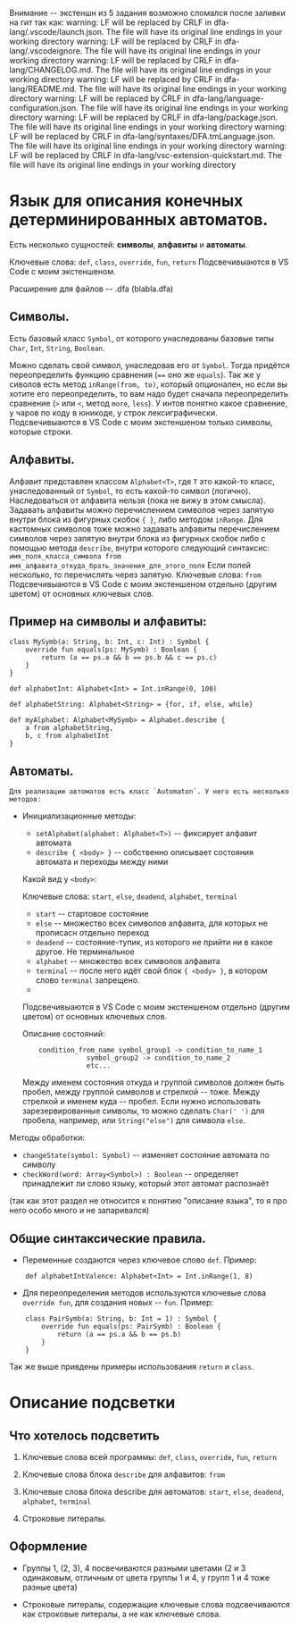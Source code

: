 Внимание -- экстеншн из 5 задания возможно сломался после заливки на гит так как:
warning: LF will be replaced by CRLF in dfa-lang/.vscode/launch.json.
The file will have its original line endings in your working directory
warning: LF will be replaced by CRLF in dfa-lang/.vscodeignore.
The file will have its original line endings in your working directory
warning: LF will be replaced by CRLF in dfa-lang/CHANGELOG.md.
The file will have its original line endings in your working directory
warning: LF will be replaced by CRLF in dfa-lang/README.md.
The file will have its original line endings in your working directory
warning: LF will be replaced by CRLF in dfa-lang/language-configuration.json.
The file will have its original line endings in your working directory
warning: LF will be replaced by CRLF in dfa-lang/package.json.
The file will have its original line endings in your working directory
warning: LF will be replaced by CRLF in dfa-lang/syntaxes/DFA.tmLanguage.json.
The file will have its original line endings in your working directory
warning: LF will be replaced by CRLF in dfa-lang/vsc-extension-quickstart.md.
The file will have its original line endings in your working directory

# Язык для описания конечных детерминированных автоматов.

Есть несколько сущностей: **символы**, **алфавиты** и **автоматы**. 

Ключевые слова:
	`def`, `class`, `override`, `fun`, `return`
Подсвечивыаются в VS Code с моим экстеншеном.

Расширение для файлов --	.dfa (blabla.dfa)

## Символы.
Есть базовый класс `Symbol`, от которого унаследованы базовые типы `Char`, `Int`, `String`, `Boolean`.

Можно сделать свой символ, унаследовав его от `Symbol`. Тогда придётся переопределить функцию сравнения (`==` оно же `equals`).
Так же у сиволов есть метод `inRange(from, to)`, который опционален, но если вы хотите его переопределить, 
то вам надо будет сначала переопределить сравнение (`>` или `<`, метод `more`, `less`). У интов понятно какое сравнение,
у чаров по коду в юникоде, у строк лексиграфически.
Подсвечивыаются в VS Code с моим экстеншеном только символы, которые строки.

## Алфавиты.
Алфавит представлен классом `Alphabet<T>`, где `T` это какой-то класс, унаследованный от `Symbol`, то есть какой-то символ (логично).
Наследоваться от алфавита нельзя (пока не вижу в этом смысла). Задавать алфавиты можно перечислением символов
через запятую внутри блока из фигурных скобок `{ }`, либо методом `inRange`. Для кастомных символов тоже можно 
задавать алфавиты перечислением символов через запятую внутри блока из фигурных скобок либо с помощью метода `describe`,
внутри которого следующий синтаксис: 
`имя_поля_класса_символа from имя_алфавита_откуда_брать_значения_для_этого_поля`
Если полей несколько, то перечислять через запятую. 
Ключевые слова: `from`
Подсвечивыаются в VS Code с моим экстеншеном отдельно (другим цветом) от основных ключевых слов.

## Пример на символы и алфавиты:
```
class MySymb(a: String, b: Int, c: Int) : Symbol {
	override fun equals(ps: MySymb) : Boolean {
		return (a == ps.a && b == ps.b && c == ps.c)
	}
}

def alphabetInt: Alphabet<Int> = Int.inRange(0, 100)

def alphabetString: Alphabet<String> = {for, if, else, while}

def myAlphabet: Alphabet<MySymb> = Alphabet.describe {
	a from alphabetString,
	b, c from alphabetInt
}
```
## Автоматы.
    Для реализации автоматов есть класс `Automaton`. У него есть несколько методов:
* Инициализационные методы: 
	* `setAlphabet(alphabet: Alphabet<T>)` 	-- фиксирует алфавит автомата
	* `describe { <body> }`       			-- собственно описывает состояния автомата и переходы между ними

    Какой вид у `<body>`:

    Ключевые слова: `start`, `else`, `deadend`, `alphabet`, `terminal`
    * `start`     -- стартовое состояние
	* `else`      -- множество всех символов алфавита, для которых не прописасн отдельно переход
	* `deadend`   -- состояние-тупик, из которого не прийти ни в какое другое. Не терминальное
	* `alphabet`  -- множество всех символов алфавита
	* `terminal`  -- после него идёт свой блок `{ <body> }`, в котором слово `terminal` запрещено.
	* 
	Подсвечивыаются в VS Code с моим экстеншеном отдельно (другим цветом) от основных ключевых слов.

	Описание состояний:
    ```
		condition_from_name	symbol_group1 -> condition_to_name_1
					symbol_group2 -> condition_to_name_2
					etc...
    ```

	Между именем состояния откуда и группой символов должен быть пробел, между группой символов и стрелкой -- тоже.
	Между стрелкой и именем куда -- пробел. Если нужно использовать зарезервированные символы, то можно сделать
	`Char(' ')` для пробела, например, или `String("else")` для символа `else`.

Методы обработки:
* `changeState(symbol: Symbol)`			    -- изменяет состояние автомата по символу
* `checkWord(word: Array<Symbol>) : Boolean`	-- определяет принадлежит ли слово языку, который этот автомат распознаёт

(так как этот раздел не относится к понятию "описание языка", то я про него особо много и не запаривался)

## Общие синтаксические правила.
* Переменные создаются через ключевое слово `def`. Пример:
```
	def alphabetIntValence: Alphabet<Int> = Int.inRange(1, 8)
```
* Для переопределения методов используются ключевые слова `override fun`, для создания новых -- `fun`. Пример:
```
	class PairSymb(a: String, b: Int = 1) : Symbol {
		override fun equals(ps: PairSymb) : Boolean {
			return (a == ps.a && b == ps.b)
		}
	}
```
Так же выше привдены примеры использования `return` и `class`.


# Описание подсветки

## Что хотелось подсветить

1. Ключевые слова всей программы: `def`, `class`, `override`, `fun`, `return`

2. Ключевые слова блока `describe` для алфавитов: `from`

3. Ключевые слова блока describe для автоматов: `start`, `else`, `deadend`, `alphabet`, `terminal`

4. Строковые литералы.


## Оформление

* Группы 1, (2, 3), 4 посвечиваются разными цветами (2 и 3 одинаковым, отличным от цвета группы 1 и 4, у групп 1 и 4 тоже разные цвета)

* Строковые литералы, содержащие ключевые слова подсвечиваются как строковые литералы, а не как ключевые слова.





















